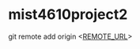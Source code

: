 # mist4610project2
git remote add origin <[REMOTE_URL](https://github.com/sruj-siva/mist4610project2.git)>
